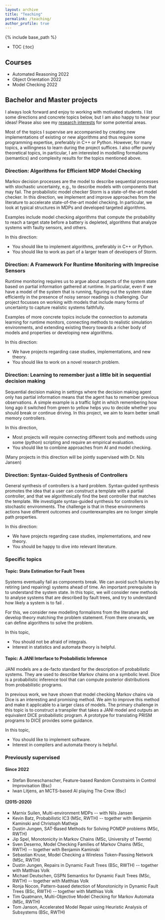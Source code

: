 ```yaml
---
layout: archive
title: "Teaching"
permalink: /teaching/
author_profile: true
---
```


{% include base_path %}

* TOC
{:toc}

Courses
----------------------------
- Automated Reasoning 2022
- Object Orientation 2022 
- Model Checking 2022


Bachelor and Master projects
----------------------------
I always look forward and enjoy to working with motivated students. I list some directions and concrete topics below, but I am also happy to hear your ideas!
Please also see my [research interests](../research) for some potential areas. 

Most of the topics I supervise are accompanied by creating new implementations of existing or new algorithms and thus require some programming expertise, preferably in C++ or Python. However, for many topics, a willingness to learn during the project suffices. I also offer purely theoretical topics, in particular, I am interested in modelling formalisms (semantics) and complexity results for the topics mentioned above.

### Direction: Algorithms for Efficient MDP Model Checking
Markov decision processes are the model to describe sequential processes with stochastic uncertainty, e.g., to describe models with components that may fail. 
The probabilistic model checker Storm is a state-of-the-art model checker. 
In this direction, we implement and improve approaches from the literature to accelerate state-of-the-art model checking. In particular, we look at typical structures in MDPs and developed targeted algorithms.

Examples include model checking algorithms that compute the probability to reach a target state before a battery is depleted, algorithms that analyze systems with faulty sensors, and others. 

In this direction: 
- You should like to implement algorithms, preferably in C++ or Python.
- You should like to work as part of a larger team of developers of Storm. 

### Direction: A Framework For Runtime Monitoring with Imprecise Sensors
Runtime monitoring requires us to argue about aspects of the system state based on partial information gathered at runtime. In particular, even if we have a model of the system that is running,  figuring out the system state efficiently in the presence of noisy sensor readings is challenging. Our project focusses on working with models that include many forms of uncertainty to capture realistic systems faithfully.  

Examples of more concrete topics include the connection to automata learning for runtime monitors, connecting methods to realistic simulation environments, and extending existing theory towards a richer body of models and properties or developing new algorithms. 

In this direction:
- We have projects regarding case studies, implementations, and new theory.
- You should like to work on a novel research problem.

### Direction: Learning to remember just a little bit in sequential decision making
Sequential decision making in settings where the decision making agent only has partial information means that the agent has to remember previous observations. 
A simple example is a traffic light in which remembering how long ago it switched from green to yellow helps you to decide whether you should break or continue driving. In this project, we aim to learn better small memory controllers.  

In this direction,
- Most projects will require connecting different tools and methods using some (python) scripting and require an empirical evaluation.
- You should like to combine approaches from AI and model checking.

(Many projects in this direction will be jointly supervised with Dr. Nils Jansen)

### Direction: Syntax-Guided Synthesis of Controllers
General synthesis of controllers is a hard problem. 
Syntax-guided synthesis promotes the idea that a user can construct a template with a partial controller, and that we algorithmically find the best controller that matches the template. 
We investigate syntax-guided synthesis for controllers in stochastic environments. 
The challenge is that in these environments actions have different outcomes and counterexamples are no longer simple path properties.   

In this direction: 
- We have projects regarding case studies, implementations, and new theory.
- You should be happy to dive into relevant literature.


### Specific topics

#### Topic: State Estimation for Fault Trees
Systems eventually fail as components break. We can avoid such failures by retiring (and repairing) systems ahead of time. An important prerequisite is to understand the system state. 
In this topic, we will consider new methods to analyse systems that are described by fault trees, and try to understand how likely a system is to fail .

For this, we consider new modelling formalisms from the literature and develop theory matching the problem statement. From there onwards, we can define algorithms to solve the problem. 

In this topic, 
- You should not be afraid of integrals.
- Interest in statistics and automata theory is helpful.


#### Topic: A JANI Interface to Probabilistic Inference
JANI models are a de-facto standard for the description of probabilistic systems. They are used to describe Markov chains on a symbolic level. 
Dice is a probabilistic inference tool that can compute posterior distributions from probabilistic programs. 

In previous work, we have shown that model checking Markov chains via Dice is an interesting and promising method. We aim to improve this method and make it applicable to a larger class of models.  The primary challenge in this topic is to construct a transpiler that takes a JANI model and outputs an equivalent DICE probabilistic program. A prototype for translating PRISM programs to DICE provides some guidance. 

In this topic,
- You should like to implement software.
- Interest in compilers and automata theory is helpful.



### Previously supervised 
#### Since 2022
- Stefan Boneschanscher, Feature-based Random Constraints in Control Improvisation (Bsc)
- Iwan Litjens, an MCTS-based AI playing The Crew (Bsc)

#### (2015-2020)
- Marnix Suilen, Multi-environment MDPs -- with Nils Jansen
- Kevin Batz, Probabilistic IC3 (MSc, RWTH) -- together with Benjamin Kaminski and Christoph Matheja 
- Dustin Jungen, SAT-Based Methods for Solving POMDP problems (MSc, RWTH)
- Jip Spel, Monotonicity in Markov Chains (MSc, University of Twente)
- Sven Deserno,  Model Checking Families of Markov Chains (MSc, RWTH) -- together with Benjamin Kaminski
- Sebastian Kruse, Model Checking a Wireless Token-Passing Network (MSc, RWTH)
- Dustin Jungen, Repairs in Dynamic Fault Trees (BSc, RWTH) -- together with Matthias Volk
- Michael Deutschen, GSPN Semantics for Dynamic Fault Trees (MSc, RWTH) -- together with Matthias Volk
- Ronja Nocon, Pattern-based detection of Monotonicity in Dynamic Fault Trees (BSc, RWTH) -- together with Matthias Volk
- Tim Quatmann, Multi-Objective Model Checking for Markov Automata (MSc, RWTH)
- Tom Janson, Accelerated Model Repair using Heuristic Analysis of Subsystems (BSc, RWTH)


